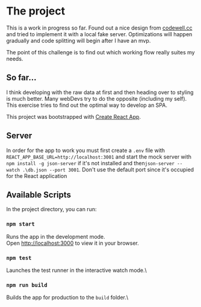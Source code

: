 # The project

This is a work in progress so far. Found out a nice design from [codewell.cc](https://www.codewell.cc/challenges/workside-job-board--61333de6a383e41090a3d413) and tried to implement it with a local fake server. Optimizations will happen gradually and code splitting will begin after I have an mvp.

The point of this challenge is to find out which working flow really suites my needs.

## So far...
I think developing with the raw data at first and then heading over to styling is much better. Many webDevs try to do the opposite (including my self). This exercise tries to find out the optimal way to develop an SPA.

This project was bootstrapped with [Create React App](https://github.com/facebook/create-react-app).

## Server

In order for the app to work you must first create a `.env` file with `REACT_APP_BASE_URL=http://localhost:3001` and start the mock server with `npm install -g json-server` if it's not installed and then`json-server --watch .\db.json --port 3001`. Don't use the default port since it's occupied for the React application

## Available Scripts

In the project directory, you can run:

### `npm start`

Runs the app in the development mode.\
Open [http://localhost:3000](http://localhost:3000) to view it in your browser.

### `npm test`

Launches the test runner in the interactive watch mode.\

### `npm run build`

Builds the app for production to the `build` folder.\
